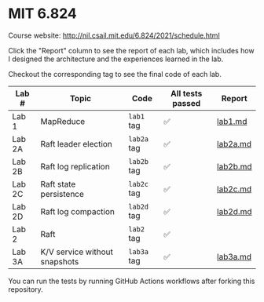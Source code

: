 # MIT 6.824

Course website: http://nil.csail.mit.edu/6.824/2021/schedule.html

Click the "Report" column to see the report of each lab, which includes how I designed the architecture and the experiences learned in the lab.

Checkout the corresponding tag to see the final code of each lab.

| Lab #  | Topic                         | Code        | All tests passed | Report                        |
| ------ | ----------------------------- | ----------- | ---------------- | ----------------------------- |
| Lab 1  | MapReduce                     | `lab1` tag  | ✅                | [lab1.md](./report/lab1.md)   |
| Lab 2A | Raft leader election          | `lab2a` tag | ✅                | [lab2a.md](./report/lab2a.md) |
| Lab 2B | Raft log replication          | `lab2b` tag | ✅                | [lab2b.md](./report/lab2b.md) |
| Lab 2C | Raft state persistence        | `lab2c` tag | ✅                | [lab2c.md](./report/lab2c.md) |
| Lab 2D | Raft log compaction           | `lab2d` tag | ✅                | [lab2d.md](./report/lab2d.md) |
| Lab 2  | Raft                          | `lab2` tag  | ✅                |                               |
| Lab 3A | K/V service without snapshots | `lab3a` tag | ✅                | [lab3a.md](./report/lab3a.md) |

You can run the tests by running GitHub Actions workflows after forking this repository.